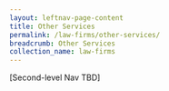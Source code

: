 ```yaml
---
layout: leftnav-page-content
title: Other Services
permalink: /law-firms/other-services/
breadcrumb: Other Services
collection_name: law-firms
---
```


[Second-level Nav TBD]